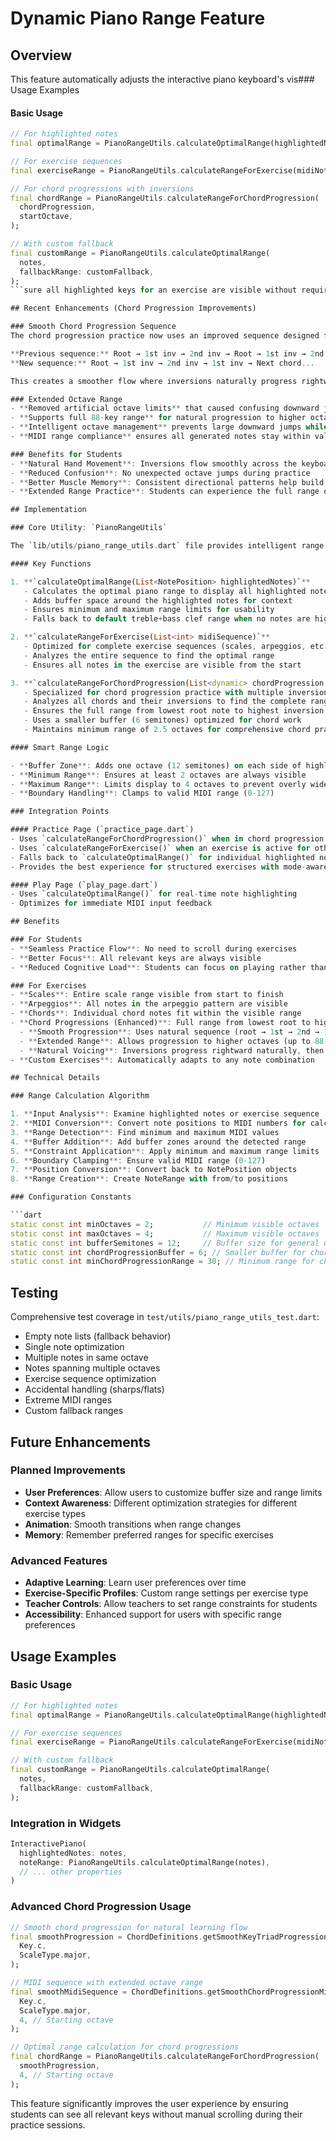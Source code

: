 # Dynamic Piano Range Feature

## Overview

This feature automatically adjusts the interactive piano keyboard's vis### Usage Examples

#### Basic Usage
```dart
// For highlighted notes
final optimalRange = PianoRangeUtils.calculateOptimalRange(highlightedNotes);

// For exercise sequences  
final exerciseRange = PianoRangeUtils.calculateRangeForExercise(midiNotes);

// For chord progressions with inversions
final chordRange = PianoRangeUtils.calculateRangeForChordProgression(
  chordProgression, 
  startOctave,
);

// With custom fallback
final customRange = PianoRangeUtils.calculateOptimalRange(
  notes,
  fallbackRange: customFallback,
);
```sure all highlighted keys for an exercise are visible without requiring horizontal scrolling. This improves the practice flow by eliminating the need for students to manually scroll the piano display during exercises.

## Recent Enhancements (Chord Progression Improvements)

### Smooth Chord Progression Sequence
The chord progression practice now uses an improved sequence designed for natural hand movement:

**Previous sequence:** Root → 1st inv → 2nd inv → Root → 1st inv → 2nd inv...
**New sequence:** Root → 1st inv → 2nd inv → 1st inv → Next chord...

This creates a smoother flow where inversions naturally progress rightward, then guide the hands back left in preparation for the next chord.

### Extended Octave Range
- **Removed artificial octave limits** that caused confusing downward jumps during inversion practice
- **Supports full 88-key range** for natural progression to higher octaves
- **Intelligent octave management** prevents large downward jumps while maintaining musical coherence
- **MIDI range compliance** ensures all generated notes stay within valid MIDI range (0-127)

### Benefits for Students
- **Natural Hand Movement**: Inversions flow smoothly across the keyboard
- **Reduced Confusion**: No unexpected octave jumps during practice
- **Better Muscle Memory**: Consistent directional patterns help build proper technique
- **Extended Range Practice**: Students can experience the full range of chord inversions

## Implementation

### Core Utility: `PianoRangeUtils`

The `lib/utils/piano_range_utils.dart` file provides intelligent range calculation with the following key features:

#### Key Functions

1. **`calculateOptimalRange(List<NotePosition> highlightedNotes)`**
   - Calculates the optimal piano range to display all highlighted notes
   - Adds buffer space around the highlighted notes for context
   - Ensures minimum and maximum range limits for usability
   - Falls back to default treble+bass clef range when no notes are highlighted

2. **`calculateRangeForExercise(List<int> midiSequence)`**
   - Optimized for complete exercise sequences (scales, arpeggios, etc.)
   - Analyzes the entire sequence to find the optimal range
   - Ensures all notes in the exercise are visible from the start

3. **`calculateRangeForChordProgression(List<dynamic> chordProgression, int startOctave)`**
   - Specialized for chord progression practice with multiple inversions
   - Analyzes all chords and their inversions to find the complete range
   - Ensures the full range from lowest root note to highest inversion note is visible
   - Uses a smaller buffer (6 semitones) optimized for chord work
   - Maintains minimum range of 2.5 octaves for comprehensive chord practice

#### Smart Range Logic

- **Buffer Zone**: Adds one octave (12 semitones) on each side of highlighted notes
- **Minimum Range**: Ensures at least 2 octaves are always visible
- **Maximum Range**: Limits display to 4 octaves to prevent overly wide keyboards
- **Boundary Handling**: Clamps to valid MIDI range (0-127)

### Integration Points

#### Practice Page (`practice_page.dart`)
- Uses `calculateRangeForChordProgression()` when in chord progression mode for optimal inversion visibility
- Uses `calculateRangeForExercise()` when an exercise is active for other modes
- Falls back to `calculateOptimalRange()` for individual highlighted notes
- Provides the best experience for structured exercises with mode-aware optimization

#### Play Page (`play_page.dart`)
- Uses `calculateOptimalRange()` for real-time note highlighting
- Optimizes for immediate MIDI input feedback

## Benefits

### For Students
- **Seamless Practice Flow**: No need to scroll during exercises
- **Better Focus**: All relevant keys are always visible
- **Reduced Cognitive Load**: Students can focus on playing rather than navigation

### For Exercises
- **Scales**: Entire scale range visible from start to finish
- **Arpeggios**: All notes in the arpeggio pattern are visible
- **Chords**: Individual chord notes fit within the visible range
- **Chord Progressions (Enhanced)**: Full range from lowest root to highest inversion across all chords
  - **Smooth Progression**: Uses natural sequence (root → 1st → 2nd → 1st → next chord) for intuitive hand movement
  - **Extended Range**: Allows progression to higher octaves (up to 88-key range) to avoid disruptive downward jumps
  - **Natural Voicing**: Inversions progress rightward naturally, then guide hands back left smoothly
- **Custom Exercises**: Automatically adapts to any note combination

## Technical Details

### Range Calculation Algorithm

1. **Input Analysis**: Examine highlighted notes or exercise sequence
2. **MIDI Conversion**: Convert note positions to MIDI numbers for calculation
3. **Range Detection**: Find minimum and maximum MIDI values
4. **Buffer Addition**: Add buffer zones around the detected range
5. **Constraint Application**: Apply minimum and maximum range limits
6. **Boundary Clamping**: Ensure valid MIDI range (0-127)
7. **Position Conversion**: Convert back to NotePosition objects
8. **Range Creation**: Create NoteRange with from/to positions

### Configuration Constants

```dart
static const int minOctaves = 2;           // Minimum visible octaves
static const int maxOctaves = 4;           // Maximum visible octaves  
static const int bufferSemitones = 12;     // Buffer size for general use (1 octave)
static const int chordProgressionBuffer = 6; // Smaller buffer for chord progressions
static const int minChordProgressionRange = 30; // Minimum range for chord work (2.5 octaves)
```

## Testing

Comprehensive test coverage in `test/utils/piano_range_utils_test.dart`:

- Empty note lists (fallback behavior)
- Single note optimization  
- Multiple notes in same octave
- Notes spanning multiple octaves
- Exercise sequence optimization
- Accidental handling (sharps/flats)
- Extreme MIDI ranges
- Custom fallback ranges

## Future Enhancements

### Planned Improvements
- **User Preferences**: Allow users to customize buffer size and range limits
- **Context Awareness**: Different optimization strategies for different exercise types
- **Animation**: Smooth transitions when range changes
- **Memory**: Remember preferred ranges for specific exercises

### Advanced Features
- **Adaptive Learning**: Learn user preferences over time
- **Exercise-Specific Profiles**: Custom range settings per exercise type
- **Teacher Controls**: Allow teachers to set range constraints for students
- **Accessibility**: Enhanced support for users with specific range preferences

## Usage Examples

### Basic Usage
```dart
// For highlighted notes
final optimalRange = PianoRangeUtils.calculateOptimalRange(highlightedNotes);

// For exercise sequences  
final exerciseRange = PianoRangeUtils.calculateRangeForExercise(midiNotes);

// With custom fallback
final customRange = PianoRangeUtils.calculateOptimalRange(
  notes,
  fallbackRange: customFallback,
);
```

### Integration in Widgets
```dart
InteractivePiano(
  highlightedNotes: notes,
  noteRange: PianoRangeUtils.calculateOptimalRange(notes),
  // ... other properties
)
```

### Advanced Chord Progression Usage
```dart
// Smooth chord progression for natural learning flow
final smoothProgression = ChordDefinitions.getSmoothKeyTriadProgression(
  Key.c, 
  ScaleType.major,
);

// MIDI sequence with extended octave range
final smoothMidiSequence = ChordDefinitions.getSmoothChordProgressionMidiSequence(
  Key.c,
  ScaleType.major,
  4, // Starting octave
);

// Optimal range calculation for chord progressions
final chordRange = PianoRangeUtils.calculateRangeForChordProgression(
  smoothProgression,
  4, // Starting octave
);
```

This feature significantly improves the user experience by ensuring students can see all relevant keys without manual scrolling during their practice sessions.
